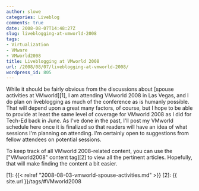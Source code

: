 ```yaml
---
author: slowe
categories: Liveblog
comments: true
date: 2008-08-07T14:48:27Z
slug: liveblogging-at-vmworld-2008
tags:
- Virtualization
- VMware
- VMworld2008
title: Liveblogging at VMworld 2008
url: /2008/08/07/liveblogging-at-vmworld-2008/
wordpress_id: 805
---
```


While it should be fairly obvious from the discussions about [spouse activities at VMworld][1], I am attending VMworld 2008 in Las Vegas, and I do plan on liveblogging as much of the conference as is humanly possible. That will depend upon a great many factors, of course, but I hope to be able to provide at least the same level of coverage for VMworld 2008 as I did for Tech-Ed back in June. As I've done in the past, I'll post my VMworld schedule here once it is finalized so that readers will have an idea of what sessions I'm planning on attending. I'm certainly open to suggestions from fellow attendees on potential sessions.

To keep track of all VMworld 2008-related content, you can use the ["VMworld2008" content tag][2] to view all the pertinent articles. Hopefully, that will make finding the content a bit easier.

[1]: {{< relref "2008-08-03-vmworld-spouse-activities.md" >}}
[2]: {{ site.url }}/tags/#VMworld2008
